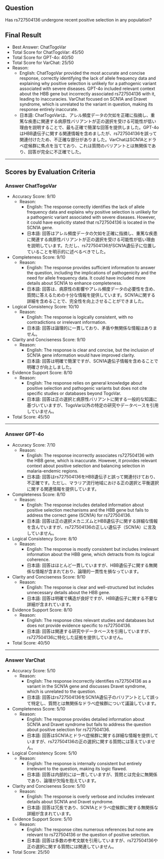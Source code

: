 ## Question

Has rs727504136 undergone recent positive selection in any population?

## Final Result

- Best Answer: ChatTogoVar
- Total Score for ChatTogoVar: 45/50
- Total Score for GPT-4o: 40/50
- Total Score for VarChat: 25/50
- Reason:
  - English: ChatTogoVar provided the most accurate and concise response, correctly identifying the lack of allele frequency data and explaining why positive selection is unlikely for a pathogenic variant associated with severe diseases. GPT-4o included relevant context about the HBB gene but incorrectly associated rs727504136 with it, leading to inaccuracies. VarChat focused on SCN1A and Dravet syndrome, which is unrelated to the variant in question, making its response entirely inaccurate.
  - 日本語: ChatTogoVarは、アレル頻度データの欠如を正確に指摘し、重篤な疾患に関連する病原性バリアントが正の選択を受ける可能性が低い理由を説明することで、最も正確で簡潔な回答を提供しました。GPT-4oはHBB遺伝子に関する関連情報を含めましたが、rs727504136を誤って関連付けたため、不正確な部分がありました。VarChatはSCN1Aとドラベ症候群に焦点を当てており、これは質問のバリアントとは無関係であり、回答が完全に不正確でした。

---

## Scores by Evaluation Criteria

### Answer ChatTogoVar
- Accuracy Score: 9/10
  - Reason: 
    - English: The response correctly identifies the lack of allele frequency data and explains why positive selection is unlikely for a pathogenic variant associated with severe diseases. However, it could have explicitly stated that rs727504136 is located in the SCN1A gene.
    - 日本語: 回答はアレル頻度データの欠如を正確に指摘し、重篤な疾患に関連する病原性バリアントが正の選択を受ける可能性が低い理由を説明しています。ただし、rs727504136がSCN1A遺伝子に位置していることを明示的に述べるべきでした。
- Completeness Score: 9/10
  - Reason: 
    - English: The response provides sufficient information to answer the question, including the implications of pathogenicity and the need for allele frequency data. It could have included more details about SCN1A to enhance completeness.
    - 日本語: 回答は、病原性の影響やアレル頻度データの必要性を含め、質問に答えるための十分な情報を提供しています。SCN1Aに関する詳細を含めることで、完全性を向上させることができました。
- Logical Consistency Score: 10/10
  - Reason: 
    - English: The response is logically consistent, with no contradictions or irrelevant information.
    - 日本語: 回答は論理的に一貫しており、矛盾や無関係な情報はありません。
- Clarity and Conciseness Score: 9/10
  - Reason: 
    - English: The response is clear and concise, but the inclusion of SCN1A gene information would have improved clarity.
    - 日本語: 回答は明確で簡潔ですが、SCN1A遺伝子情報を含めることで明確さが向上しました。
- Evidence Support Score: 8/10
  - Reason: 
    - English: The response relies on general knowledge about positive selection and pathogenic variants but does not cite specific studies or databases beyond TogoVar.
    - 日本語: 回答は正の選択と病原性バリアントに関する一般的な知識に基づいていますが、TogoVar以外の特定の研究やデータベースを引用していません。
- Total Score: 45/50

---

### Answer GPT-4o
- Accuracy Score: 7/10
  - Reason: 
    - English: The response incorrectly associates rs727504136 with the HBB gene, which is inaccurate. However, it provides relevant context about positive selection and balancing selection in malaria-endemic regions.
    - 日本語: 回答はrs727504136をHBB遺伝子と誤って関連付けており、不正確です。ただし、マラリア流行地域における正の選択と平衡選択に関する関連情報を提供しています。
- Completeness Score: 8/10
  - Reason: 
    - English: The response includes detailed information about positive selection mechanisms and the HBB gene but fails to address the correct gene (SCN1A) for rs727504136.
    - 日本語: 回答は正の選択メカニズムとHBB遺伝子に関する詳細な情報を含んでいますが、rs727504136の正しい遺伝子（SCN1A）に言及していません。
- Logical Consistency Score: 8/10
  - Reason: 
    - English: The response is mostly consistent but includes irrelevant information about the HBB gene, which detracts from its logical coherence.
    - 日本語: 回答はほとんど一貫していますが、HBB遺伝子に関する無関係な情報が含まれており、論理的一貫性を損なっています。
- Clarity and Conciseness Score: 9/10
  - Reason: 
    - English: The response is clear and well-structured but includes unnecessary details about the HBB gene.
    - 日本語: 回答は明確で構造が良好ですが、HBB遺伝子に関する不要な詳細が含まれています。
- Evidence Support Score: 8/10
  - Reason: 
    - English: The response cites relevant studies and databases but does not provide evidence specific to rs727504136.
    - 日本語: 回答は関連する研究やデータベースを引用していますが、rs727504136に特化した証拠を提供していません。
- Total Score: 40/50

---

### Answer VarChat
- Accuracy Score: 5/10
  - Reason: 
    - English: The response incorrectly identifies rs727504136 as a variant in the SCN1A gene and discusses Dravet syndrome, which is unrelated to the question.
    - 日本語: 回答はrs727504136をSCN1A遺伝子のバリアントとして誤って特定し、質問とは無関係なドラベ症候群について議論しています。
- Completeness Score: 5/10
  - Reason: 
    - English: The response provides detailed information about SCN1A and Dravet syndrome but fails to address the question about positive selection for rs727504136.
    - 日本語: 回答はSCN1Aとドラベ症候群に関する詳細な情報を提供していますが、rs727504136の正の選択に関する質問には答えていません。
- Logical Consistency Score: 5/10
  - Reason: 
    - English: The response is internally consistent but entirely irrelevant to the question, making its logic flawed.
    - 日本語: 回答は内部的には一貫していますが、質問とは完全に無関係であり、論理が欠陥を抱えています。
- Clarity and Conciseness Score: 5/10
  - Reason: 
    - English: The response is overly verbose and includes irrelevant details about SCN1A and Dravet syndrome.
    - 日本語: 回答は冗長であり、SCN1Aとドラベ症候群に関する無関係な詳細が含まれています。
- Evidence Support Score: 5/10
  - Reason: 
    - English: The response cites numerous references but none are relevant to rs727504136 or the question of positive selection.
    - 日本語: 回答は多数の参考文献を引用していますが、rs727504136や正の選択に関する質問には関連していません。
- Total Score: 25/50